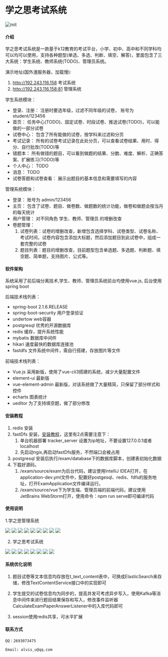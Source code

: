 # 学之思考试系统
![mit](doc/image/LICENSE/mit.svg)
#### 介绍
学之思考试系统是一款基于k12教育的考试平台，小学、初中、高中和不同学科均可以均可以使用，支持各种题型(单选、多选、判断、填空、解答)，里面包含了三大系统：学生系统、教师系统(TODO)、管理员系统。

演示地址(国外渣服务器，加载慢):  
   1. http://192.243.116.158   考试系统
   2. http://192.243.116.158:81   管理系统
 



学生系统模块：
* 登录、注册： 注册时要选年级，过滤不同年级的试卷， 账号为student/123456
* 首页： 任务中心(TODO)、固定试卷、时段试卷、推送试卷(TODO)，可以能做的一部分试卷
* 试卷中心： 包含了所有能做的试卷，按学科来过滤和分页
* 考试记录： 所有的试卷考试记录在此处分页，可以查看试卷结果、用时、得分、自行批改(TODO)等
* 错题本： 所有做错的题目，可以看到做题的结果、分数、难度、解析、正确答案、扩展练习(TODO)等
* 个人中心： TODO
* 消息： TODO
* 试卷答题和试卷查看： 展示出题目的基本信息和需要填写的内容

管理系统模块：
* 登录： 账号为 admin/123456
* 主页： 包含了试卷、题目、做卷数、做题数的统计功能，做卷和做题会按当月的每天统计
* 用户管理： 对不同角色 学生、教师、管理员 的增删改查
* 卷题管理：
    1. 试卷列表：试卷的增删改查，新增包含选择学科、试卷类型、试卷名称、考试时间，试卷内容包含添加大标题，然后添加题目到此试卷中，组成一套完整的试卷
    2. 题目列表：题目的增删改查，目前题型包含单选题、多选题、判断题、填空题、简单题，支持图片、公式等。


#### 软件架构
系统采用了前后端分离技术,学生、教师、管理员系统前台均使用vue.js, 后台使用spring boot

后端技术栈列表：
* spring-boot  2.1.6.RELEASE
* spring-boot-security 用户登录验证 
* undertow  web容器 
* postgresql 优秀的开源数据库
* redis 缓存，提升系统性能
* mybatis 数据库中间件
* hikari 速度最快的数据库连接池
* fastdfs 文件系统中间件，需自行搭建，存放图片等文件

前端技术栈列表：
* Vue.js  采用新版，使用了vue-cli3搭建的系统，减少大量配置文件
* element-ui  最新版
* vue-element-admin 最新版，对该系统做了大量精简，只保留了部分样式和控件
* echarts 图表统计
* ueditor 为了支持填空题，做了部分修改


#### 安装教程

1. redis 安装
2. fastDfs 安装，[安装教程](https://blog.51cto.com/zhaobotao/2107094)，这里有2点需要注意下：
   1. 单台机器部署 tracker_server 设置为ip地址，不要设置127.0.0.1或者localhost 
   2. 先启动ngix,再启动fastDfs服务，不然端口会被占用
3. postgresql 安装后执行/exam/database下的数据库脚本，创建表初始化数据
4. 下载好源码，
   1. /exam/source/exam为后台代码，建议使用IntelliJ IDEA打开，在application-dev.yml文件中，配置好postgesql、redis、fdfs的服务地址，打开ExamApplication文件编译运行。
   2. /exam/source/vue下为学生端、管理员端的前端代码，建议使用JetBrains WebStorm打开，使用命令：npm run serve即可编译代码

#### 使用说明
1.学之思管理系统

![](doc/image/admin/1.png)
![](doc/image/admin/2.png)
![](doc/image/admin/3.png)
![](doc/image/admin/4.png)
![](doc/image/admin/5.png)
![](doc/image/admin/6.png)
![](doc/image/admin/7.png)
![](doc/image/admin/8.png)
![](doc/image/admin/9.png)

2. 学之思考试系统

![](doc/image/student/1.png)
![](doc/image/student/2.png)
![](doc/image/student/3.png)
![](doc/image/student/4.png)
![](doc/image/student/5.png)
![](doc/image/student/6.png)
![](doc/image/student/7.png)
![](doc/image/student/8.png)

#### 系统优化说明

1. 题目试卷等文本信息均存放在t_text_content表中，可换成ElasticSearch来存储，修改TextContentService接口中的实现即可

2. 学生提交的试卷信息均为同步的，提高并发可考虑异步写入，使用Kafka等消息中间件来进行题目结果保存和写入，修改事件监听器CalculateExamPaperAnswerListener中的入库代码即可

3. session使用redis共享，可水平扩展

#### 联系方式
   
    QQ：2693073475
   
    Email: alvis_u@qq.com